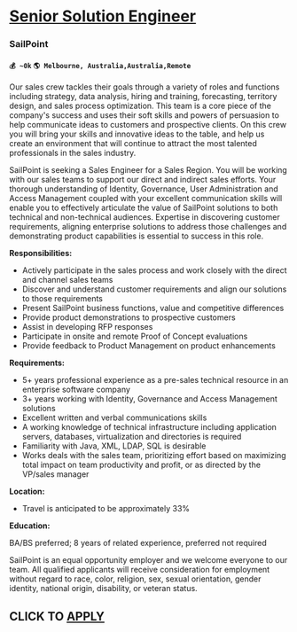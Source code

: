 # [Senior Solution Engineer](https://www.remotewlb.com/apply/senior-solution-engineer-61435)  
### SailPoint  
#### `💰 ~0k` `🌎 Melbourne, Australia,Australia,Remote`  

Our sales crew tackles their goals through a variety of roles and functions including strategy, data analysis, hiring and training, forecasting, territory design, and sales process optimization. This team is a core piece of the company's success and uses their soft skills and powers of persuasion to help communicate ideas to customers and prospective clients. On this crew you will bring your skills and innovative ideas to the table, and help us create an environment that will continue to attract the most talented professionals in the sales industry.

SailPoint is seeking a Sales Engineer for a Sales Region. You will be working with our sales teams to support our direct and indirect sales efforts. Your thorough understanding of Identity, Governance, User Administration and Access Management coupled with your excellent communication skills will enable you to effectively articulate the value of SailPoint solutions to both technical and non-technical audiences. Expertise in discovering customer requirements, aligning enterprise solutions to address those challenges and demonstrating product capabilities is essential to success in this role.

 **Responsibilities:**

  * Actively participate in the sales process and work closely with the direct and channel sales teams
  * Discover and understand customer requirements and align our solutions to those requirements
  * Present SailPoint business functions, value and competitive differences
  * Provide product demonstrations to prospective customers
  * Assist in developing RFP responses
  * Participate in onsite and remote Proof of Concept evaluations
  * Provide feedback to Product Management on product enhancements

 **Requirements:**

  * 5+ years professional experience as a pre-sales technical resource in an enterprise software company
  * 3+ years working with Identity, Governance and Access Management solutions
  * Excellent written and verbal communications skills
  * A working knowledge of technical infrastructure including application servers, databases, virtualization and directories is required
  * Familiarity with Java, XML, LDAP, SQL is desirable
  * Works deals with the sales team, prioritizing effort based on maximizing total impact on team productivity and profit, or as directed by the VP/sales manager

 **Location:**

  * Travel is anticipated to be approximately 33%

 **Education:**

BA/BS preferred; 8 years of related experience, preferred not required

SailPoint is an equal opportunity employer and we welcome everyone to our team. All qualified applicants will receive consideration for employment without regard to race, color, religion, sex, sexual orientation, gender identity, national origin, disability, or veteran status.

  
## CLICK TO [APPLY](https://www.remotewlb.com/apply/senior-solution-engineer-61435)


